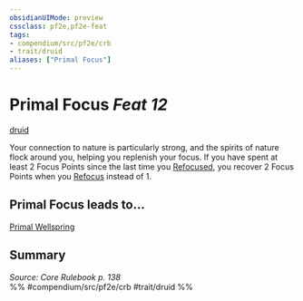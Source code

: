 ```yaml
---
obsidianUIMode: preview
cssclass: pf2e,pf2e-feat
tags:
- compendium/src/pf2e/crb
- trait/druid
aliases: ["Primal Focus"]
---
```

# Primal Focus  *Feat 12*  
[druid](../../rules/traits/druid.md)  


Your connection to nature is particularly strong, and the spirits of nature flock around you, helping you replenish your focus. If you have spent at least 2 Focus Points since the last time you [Refocused](../../rules/actions/refocus.md), you recover 2 Focus Points when you [Refocus](../../rules/actions/refocus.md) instead of 1.

## Primal Focus leads to...

[Primal Wellspring](primal-wellspring.md)

## Summary

*Source: Core Rulebook p. 138*  
%% #compendium/src/pf2e/crb #trait/druid %%